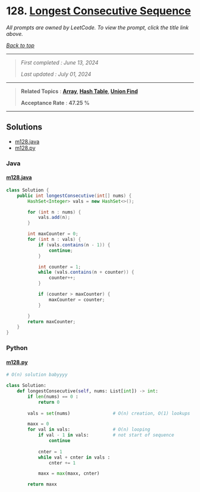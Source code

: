 # 128. [Longest Consecutive Sequence](<https://leetcode.com/problems/longest-consecutive-sequence>)

*All prompts are owned by LeetCode. To view the prompt, click the title link above.*

*[Back to top](<../README.md>)*

------

> *First completed : June 13, 2024*
>
> *Last updated : July 01, 2024*

------

> **Related Topics** : **[Array](<by_topic/Array.md>), [Hash Table](<by_topic/Hash Table.md>), [Union Find](<by_topic/Union Find.md>)**
>
> **Acceptance Rate** : **47.25 %**

------

## Solutions

- [m128.java](<../my-submissions/m128.java>)
- [m128.py](<../my-submissions/m128.py>)
### Java
#### [m128.java](<../my-submissions/m128.java>)
```Java
class Solution {
    public int longestConsecutive(int[] nums) {
        HashSet<Integer> vals = new HashSet<>();

        for (int n : nums) {
            vals.add(n);
        }

        int maxCounter = 0;
        for (int n : vals) {
            if (vals.contains(n - 1)) {
                continue;
            }

            int counter = 1;
            while (vals.contains(n + counter)) {
                counter++;
            }

            if (counter > maxCounter) {
                maxCounter = counter;
            }

        }
        return maxCounter;
    }
}
```

### Python
#### [m128.py](<../my-submissions/m128.py>)
```Python
# O(n) solution babyyyy

class Solution:
    def longestConsecutive(self, nums: List[int]) -> int:
        if len(nums) == 0 :
            return 0
        
        vals = set(nums)                # O(n) creation, O(1) lookups

        maxx = 0
        for val in vals:                # O(n) looping
            if val - 1 in vals:         # not start of sequence
                continue
            
            cnter = 1
            while val + cnter in vals :
                cnter += 1

            maxx = max(maxx, cnter)

        return maxx

```

